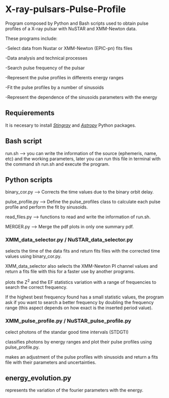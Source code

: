 # X-ray-pulsars-Pulse-Profile

Program composed by Python and Bash scripts used to obtain pulse profiles of a X-ray pulsar with NuSTAR and XMM-Newton data.

These programs include:

-Select data from Nustar or XMM-Newton (EPIC-pn) fits files

-Data analysis and technical processes

-Search pulse frequency of the pulsar

-Represent the pulse profiles in differents energy ranges

-Fit the pulse profiles by a number of sinusoids

-Represent the dependence of the sinusoids parameters with the energy

## Requierements

It is necesary to install *[Stingray][1]* and *[Astropy][2]* Python packages.

[1]: https://stingray.readthedocs.io/en/latest/
[2]: https://www.astropy.org/

## Bash script

run.sh --> you can write the information of the source (ephemeris, name, etc) and the working parameters, later you can run this file in terminal with the command sh run.sh and execute the program.

## Python scripts

binary_cor.py --> Corrects the time values due to the binary orbit delay.

pulse_profile.py --> Define the pulse_profiles class to calculate each pulse profile and perform the fit by sinusoids.

read_files.py --> functions to read and write the information of run.sh.

MERGER.py --> Merge the pdf plots in only one summary pdf.

###  XMM_data_selector.py / NuSTAR_data_selector.py

selects the time of the data fits and return fits files with the corrected time values using binary_cor.py.

XMM_data_selector also selects the XMM-Newton PI channel values and return a fits file with this for a faster use by another programs.

plots the Z<sup>2</sup> and the EF statistics variation with a range of frequencies to search the correct frequency.

If the highest best frequency found has a small statistic values, the program ask if you want to search a better frequency by doubling the frequency range (this aspect depends on how exact is the inserted period value).

###  XMM_pulse_profile.py / NuSTAR_pulse_profile.py

celect photons of the standar good time intervals (STDGTI)

classifies photons by energy ranges and plot their pulse profiles using pulse_profile.py.

makes an adjustment of the pulse profiles with sinusoids and return a fits file with their parameters and uncertainties.

##  energy_evolution.py

represents the variation of the fourier parameters with the energy.
